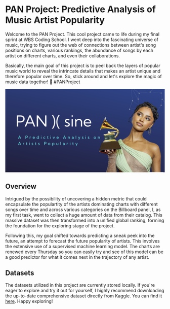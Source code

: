 # PAN Project: Predictive Analysis of Music Artist Popularity

Welcome to the PAN Project. This cool project came to life during my final sprint at WBS Coding School. I went deep into the fascinating universe of music, trying to figure out the web of connections between artist's song positions on charts, various rankings, the abundance of songs by each artist on different charts, and even their collaborations.

Basically, the main goal of this project is to peel back the layers of popular music world to reveal the intrincate details that makes an artist unique and therefore popular over time. So, stick around and let's explore the magic of music data together! 🎵 #PANProject

![PAN_Project](https://github.com/Vincegalo2/PAN-project/blob/main/PAN_picture1.png)

## Overview

Intrigued by the possibility of uncovering a hidden metric that could encapsulate the populartity of the artists dominating charts with different songs over time and across various categories on the Billboard panel, I, as my first task, went to collect a huge amount of data from their catalog. This massive dataset was then transformed into a unified global ranking, forming the foundation for the exploring stage of the project.

Following this, my goal shifted towards predicting a sneak peek into the future, an attempt to forecast the future popularity of artists. This involves the extensive use of a supervised machine learning model. The charts are renewed every Thursday so you can easily try and see of this model can be a good predictor for what it comes next in the trajectory of any artist.

## Datasets

The datasets utilized in this project are currently stored locally. If you're eager to explore and try it out for yourself, I highly recommend downloading the up-to-date comprehensive dataset directly from Kaggle. You can find it [here](https://www.kaggle.com/datasets/ludmin/billboard). Happy exploring!
